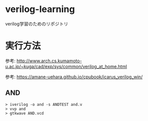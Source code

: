 # verilog-learning

verilog学習のためのリポジトリ

# 実行方法

参考: http://www.arch.cs.kumamoto-u.ac.jp/~kuga/cad/exp/sys/common/verilog_at_home.html

参考: https://amane-uehara.github.io/cpubook/icarus_verilog_win/


## AND 

```
> iverilog -o and -s ANDTEST and.v
> vvp and
> gtkwave AND.vcd
```

